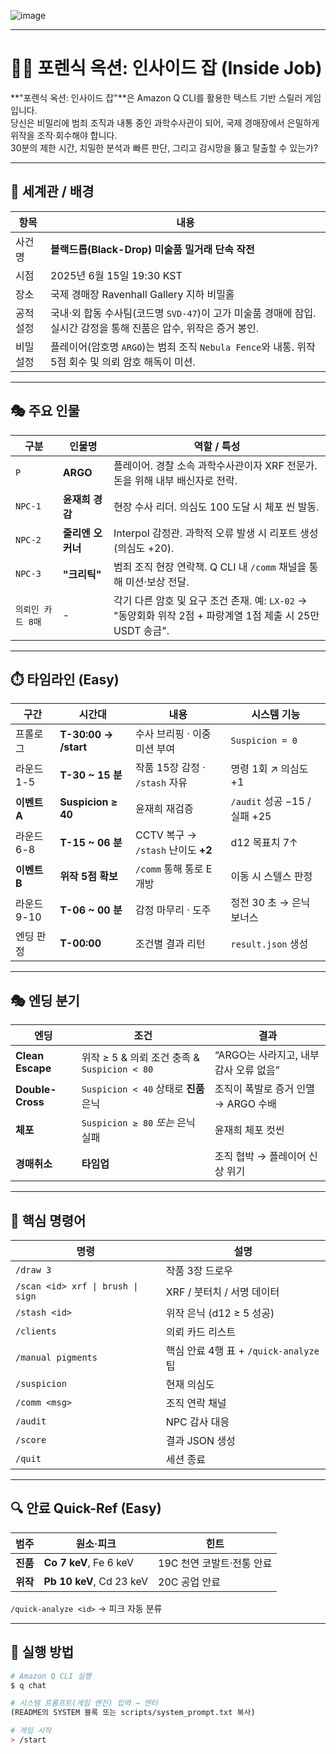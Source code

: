 ![image](https://github.com/user-attachments/assets/183c19d9-ada8-4521-8208-2bf9ed7ee61f)

---

# 🕵️‍♀️ 포렌식 옥션: 인사이드 잡 (Inside Job)

**"포렌식 옥션: 인사이드 잡"**은 Amazon Q CLI를 활용한 텍스트 기반 스릴러 게임입니다.  
당신은 비밀리에 범죄 조직과 내통 중인 과학수사관이 되어, 국제 경매장에서 은밀하게 위작을 조작·회수해야 합니다.  
30분의 제한 시간, 치밀한 분석과 빠른 판단, 그리고 감시망을 뚫고 탈출할 수 있는가?

---

## 🧭 세계관 / 배경

| 항목       | 내용 |
|------------|------|
| 사건 명     | **블랙드롭(Black-Drop) 미술품 밀거래 단속 작전** |
| 시점       | 2025년 6월 15일 19:30 KST |
| 장소       | 국제 경매장 Ravenhall Gallery 지하 비밀홀 |
| 공적 설정  | 국내·외 합동 수사팀(코드명 `SVD-47`)이 고가 미술품 경매에 잠입. 실시간 감정을 통해 진품은 압수, 위작은 증거 봉인. |
| 비밀 설정  | 플레이어(암호명 `ARGO`)는 범죄 조직 `Nebula Fence`와 내통. 위작 5점 회수 및 의뢰 암호 해독이 미션. |

---

## 🎭 주요 인물

| 구분      | 인물명        | 역할 / 특성 |
|-----------|---------------|--------------|
| `P`       | **ARGO**       | 플레이어. 경찰 소속 과학수사관이자 XRF 전문가. 돈을 위해 내부 배신자로 전락. |
| `NPC-1`   | **윤재희 경감** | 현장 수사 리더. 의심도 100 도달 시 체포 씬 발동. |
| `NPC-2`   | **줄리엔 오커너** | Interpol 감정관. 과학적 오류 발생 시 리포트 생성 (의심도 +20). |
| `NPC-3`   | **"크리틱"**    | 범죄 조직 현장 연락책. Q CLI 내 `/comm` 채널을 통해 미션·보상 전달. |
| `의뢰인 카드 8매` | - | 각기 다른 암호 및 요구 조건 존재. 예: `LX-02` → "동양회화 위작 2점 + 파랑계열 1점 제출 시 25만 USDT 송금". |

---

## ⏱️ 타임라인 (Easy)

| 구간 | 시간대 | 내용 | 시스템 기능 |
|------|--------|------|-------------|
| 프롤로그 | **T-30:00 → /start** | 수사 브리핑 · 이중 미션 부여 | `Suspicion = 0` |
| 라운드 1-5 | **T-30 ~ 15 분** | 작품 15장 감정 · `/stash` 자유 | 명령 1회 ↗︎ 의심도 +1 |
| **이벤트 A** | **Suspicion ≥ 40** | 윤재희 재검증 | `/audit` 성공 −15 / 실패 +25 |
| 라운드 6-8 | **T-15 ~ 06 분** | CCTV 복구 → `/stash` 난이도 **+2** | d12 목표치 7↑ |
| **이벤트 B** | **위작 5점 확보** | `/comm` 통해 통로 E 개방 | 이동 시 스텔스 판정 |
| 라운드 9-10 | **T-06 ~ 00 분** | 감정 마무리 · 도주 | 정전 30 초 → 은닉 보너스 |
| 엔딩 판정 | **T-00:00** | 조건별 결과 리턴 | `result.json` 생성 |

---

## 🎭 엔딩 분기

| 엔딩 | 조건 | 결과 |
|------|------|------|
| **Clean Escape** | 위작 ≥ 5 & 의뢰 조건 충족 & `Suspicion < 80` | “ARGO는 사라지고, 내부 감사 오류 없음” |
| **Double-Cross** | `Suspicion < 40` 상태로 **진품** 은닉 | 조직이 폭발로 증거 인멸 → ARGO 수배 |
| **체포** | `Suspicion ≥ 80` _또는_ 은닉 실패 | 윤재희 체포 컷씬 |
| **경매취소** | **타임업** | 조직 협박 → 플레이어 신상 위기 |

---

## 🔧 핵심 명령어

| 명령 | 설명 |
|------|------|
| `/draw 3` | 작품 3장 드로우 |
| `/scan <id> xrf \| brush \| sign` | XRF / 붓터치 / 서명 데이터 |
| `/stash <id>` | 위작 은닉 (d12 ≥ 5 성공) |
| `/clients` | 의뢰 카드 리스트 |
| `/manual pigments` | 핵심 안료 4행 표 + `/quick-analyze` 팁 |
| `/suspicion` | 현재 의심도 |
| `/comm <msg>` | 조직 연락 채널 |
| `/audit` | NPC 감사 대응 |
| `/score` | 결과 JSON 생성 |
| `/quit` | 세션 종료 |

---

## 🔍 안료 Quick-Ref (Easy)

| 범주 | 원소·피크 | 힌트 |
|------|----------|------|
| **진품** | **Co 7 keV**, Fe 6 keV | 19C 천연 코발트·전통 안료 |
| **위작** | **Pb 10 keV**, Cd 23 keV | 20C 공업 안료 |

`/quick-analyze <id>` → 피크 자동 분류

---

## 🚀 실행 방법

```bash
# Amazon Q CLI 실행
$ q chat

# 시스템 프롬프트(게임 엔진) 입력 → 엔터
(README의 SYSTEM 블록 또는 scripts/system_prompt.txt 복사)

# 게임 시작
> /start
